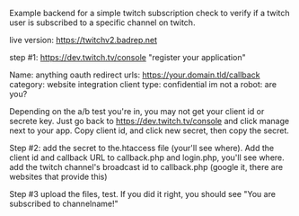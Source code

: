 Example backend for a simple twitch subscription check to verify if a twitch user is subscribed to a specific channel on twitch.

live version: https://twitchv2.badrep.net

step #1:
https://dev.twitch.tv/console
"register your application"

Name: anything
oauth redirect urls: https://your.domain.tld/callback
category: website integration
client type: confidential
im not a robot: are you?

Depending on the a/b test you're in, you may not get your client id or secrete key. Just go back to https://dev.twitch.tv/console and click manage next to your app.
Copy client id, and click new secret, then copy the secret.

Step #2:
add the secret to the.htaccess file (your'll see where).
Add the client id and callback URL to callback.php and login.php, you'll see where.
add the twitch channel's broadcast id to callback.php (google it, there are websites that provide this)

Step #3
upload the files, test. If you did it right, you should see "You are subscribed to channelname!"
